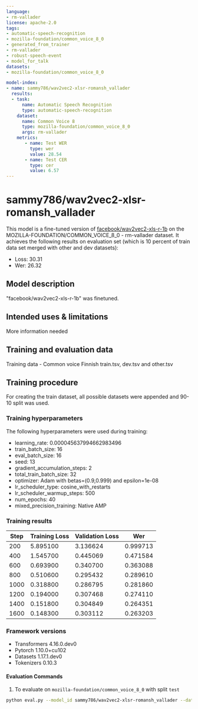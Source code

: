 ```yaml
---
language:
- rm-vallader
license: apache-2.0
tags:
- automatic-speech-recognition
- mozilla-foundation/common_voice_8_0
- generated_from_trainer
- rm-vallader
- robust-speech-event
- model_for_talk
datasets:
- mozilla-foundation/common_voice_8_0

model-index:
- name: sammy786/wav2vec2-xlsr-romansh_vallader
  results:
  - task: 
      name: Automatic Speech Recognition 
      type: automatic-speech-recognition
    dataset:
      name: Common Voice 8
      type: mozilla-foundation/common_voice_8_0
      args: rm-vallader
    metrics:
       - name: Test WER
         type: wer
         value: 28.54
       - name: Test CER
         type: cer
         value: 6.57
---
```

# sammy786/wav2vec2-xlsr-romansh_vallader

This model is a fine-tuned version of [facebook/wav2vec2-xls-r-1b](https://huggingface.co/facebook/wav2vec2-xls-r-1b) on the MOZILLA-FOUNDATION/COMMON_VOICE_8_0 - rm-vallader dataset.
It achieves the following results on evaluation set (which is 10 percent of train data set merged with other and dev datasets):
- Loss: 30.31
- Wer: 26.32

## Model description
"facebook/wav2vec2-xls-r-1b" was finetuned.

## Intended uses & limitations
More information needed
## Training and evaluation data
Training data - 
Common voice Finnish train.tsv, dev.tsv and other.tsv

## Training procedure
For creating the train dataset, all possible datasets were appended and 90-10 split was used. 

### Training hyperparameters

The following hyperparameters were used during training:

- learning_rate: 0.000045637994662983496
- train_batch_size: 16
- eval_batch_size: 16
- seed: 13
- gradient_accumulation_steps: 2
- total_train_batch_size: 32
- optimizer: Adam with betas=(0.9,0.999) and epsilon=1e-08
- lr_scheduler_type: cosine_with_restarts
- lr_scheduler_warmup_steps: 500
- num_epochs: 40
- mixed_precision_training: Native AMP


### Training results


| Step | Training Loss | Validation Loss | Wer      |
|------|---------------|-----------------|----------|
| 200  | 5.895100      | 3.136624        | 0.999713 |
| 400  | 1.545700      | 0.445069        | 0.471584 |
| 600  | 0.693900      | 0.340700        | 0.363088 |
| 800  | 0.510600      | 0.295432        | 0.289610 |
| 1000 | 0.318800      | 0.286795        | 0.281860 |
| 1200 | 0.194000      | 0.307468        | 0.274110 |
| 1400 | 0.151800      | 0.304849        | 0.264351 |
| 1600 | 0.148300      | 0.303112        | 0.263203 |



### Framework versions
- Transformers 4.16.0.dev0
- Pytorch 1.10.0+cu102
- Datasets 1.17.1.dev0
- Tokenizers 0.10.3

#### Evaluation Commands

1. To evaluate on `mozilla-foundation/common_voice_8_0` with split `test`

```bash
python eval.py --model_id sammy786/wav2vec2-xlsr-romansh_vallader --dataset mozilla-foundation/common_voice_8_0 --config rm-vallader --split test
```